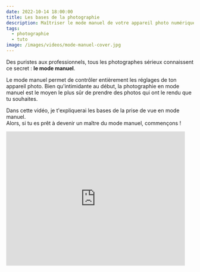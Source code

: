 ```yaml
---
date: 2022-10-14 18:00:00
title: Les bases de la photographie
description: Maîtriser le mode manuel de votre appareil photo numérique
tags:
  - photographie
  - tuto
image: /images/videos/mode-manuel-cover.jpg
---
```

Des puristes aux professionnels, tous les photographes sérieux connaissent ce secret : **le mode manuel**.

Le mode manuel permet de contr&ocirc;ler enti&egrave;rement les réglages de ton appareil photo. Bien qu'intimidante au début, la photographie en mode manuel est le moyen le plus s&ucirc;r de prendre des photos qui ont le rendu que tu souhaites.

Dans cette vidéo, je t'expliquerai les bases de la prise de vue en mode manuel.<br>Alors, si tu es pr&ecirc;t &agrave; devenir un ma&icirc;tre du mode manuel, commen&ccedil;ons \!

<iframe width="480" height="360" src="https://www.youtube.com/embed/dQw4w9WgXcQ" frameborder="0"></iframe>
